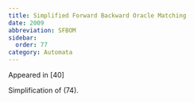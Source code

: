 ```yaml
---
title: Simplified Forward Backward Oracle Matching
date: 2009
abbreviation: SFBOM
sidebar:
  order: 77
category: Automata
---
```


Appeared in [40]

Simplification of (74).

